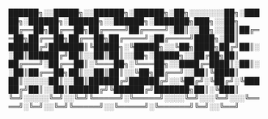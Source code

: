 

██████╗░░█████╗░░██████╗░██████╗░██╗░░░░░░░██╗░█████╗░██████╗░██████╗░░██████╗░███████╗███╗░░██╗
██╔══██╗██╔══██╗██╔════╝██╔════╝░██║░░██╗░░██║██╔══██╗██╔══██╗██╔══██╗██╔════╝░██╔════╝████╗░██║
██████╔╝███████║╚█████╗░╚█████╗░░╚██╗████╗██╔╝██║░░██║██████╔╝██║░░██║██║░░██╗░█████╗░░██╔██╗██║
██╔═══╝░██╔══██║░╚═══██╗░╚═══██╗░░████╔═████║░██║░░██║██╔══██╗██║░░██║██║░░╚██╗██╔══╝░░██║╚████║
██║░░░░░██║░░██║██████╔╝██████╔╝░░╚██╔╝░╚██╔╝░╚█████╔╝██║░░██║██████╔╝╚██████╔╝███████╗██║░╚███║
╚═╝░░░░░╚═╝░░╚═╝╚═════╝░╚═════╝░░░░╚═╝░░░╚═╝░░░╚════╝░╚═╝░░╚═╝╚═════╝░░╚═════╝░╚══════╝╚═╝░░╚══╝
